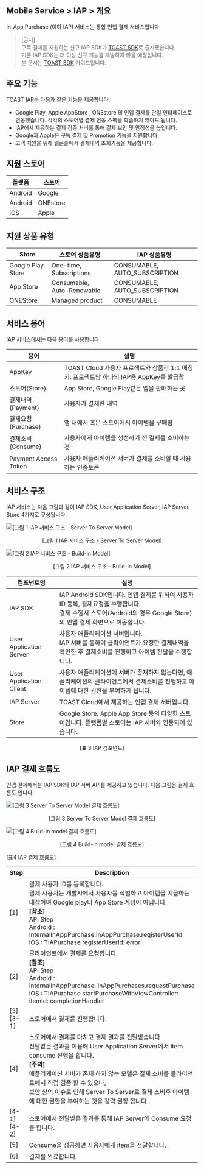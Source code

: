 ## Mobile Service > IAP > 개요

In-App Purchase (이하 IAP) 서비스는 통합 인앱 결제 서비스입니다.



> [공지]<br>
> 구독 결제를 지원하는 신규 IAP SDK가 [TOAST SDK](http://docs.toast.com/ko/TOAST/ko/toast-sdk/overview/)로 출시됐습니다. <br>
> 기존 IAP SDK는 더 이상 신규 기능을 개발하지 않을 예정입니다.<br>
> 본 문서는 [TOAST SDK](http://docs.toast.com/ko/TOAST/ko/toast-sdk/overview/) 가이드입니다.


## 주요 기능

TOAST IAP는 다음과 같은 기능을 제공합니다.

* Google Play, Apple AppStore , ONEstore 의 인앱 결제를 단일 인터페이스로 연동했습니다. 
각각의 스토어별 결제 연동 스펙을 학습하지 않아도 됩니다.
* IAP에서 제공하는 결제 검증 서버를 통해 결제 보안 및 안정성을 높입니다.
* Google과 Apple은 구독 결제 및 Promotion 기능을 지원합니다.
* 고객 지원을 위해 웹콘솔에서 결제내역 조회기능을 제공합니다.


## 지원 스토어

| 플랫폼 | 스토어 |
| --- | --- |
| Android | Google |
| Android | ONEstore|
| iOS | Apple |

## 지원 상품 유형

| Store | 스토어 상품유형| IAP 상품유형|    
|---|---|---|
| Google Play Store| One-time, Subscriptions | CONSUMABLE, AUTO_SUBSCRIPTION |
| App Store| Consumable, Auto-Renewable | CONSUMABLE, AUTO_SUBSCRIPTION |
| ONEStore|	Managed product | CONSUMABLE|

## 서비스 용어

IAP 서비스에서는 다음 용어를 사용합니다.


| 용어 | 설명 |
| --- | --- |
| AppKey | TOAST Cloud 사용자 프로젝트와 상품간 1:1 매칭키. 프로젝트당 하나의 IAP용 AppKey를 발급함 |
| 스토어(Store) | App Store, Google Play같은 앱을 판매하는 곳 |
| 결제내역(Payment) | 사용자가 결제한 내역 |
| 결제요청(Purchase) | 앱 내에서 혹은 스토어에서 아이템을 구매함 |
| 결제소비(Consume) | 사용자에게 아이템을 생성하기 전 결제를 소비하는 것 |
| Payment Access Token | 사용자 애플리케이션 서버가 결제를 소비할 때 사용하는 인증토큰 |

## 서비스 구조

IAP 서비스는 다음 그림과 같이 IAP SDK, User Application Server, IAP Server, Store 4가지로 구성됩니다.

![[그림 1 IAP 서비스 구조 - Server To Server Model]](http://static.toastoven.net/prod_iap/iap_n_1.png)
<center>[그림 1 IAP 서비스 구조 - Server To Server Model]</center>

![[그림 2 IAP 서비스 구조 - Build-in Model]](http://static.toastoven.net/prod_iap/iap_n_23.png)
<center>[그림 2 IAP 서비스 구조 - Build-in Model]</center>

| 컴포넌트명 | 설명 |
| ----- | --- |
| IAP SDK | IAP Android SDK입니다. 인앱 결제를 위하여 사용자ID 등록, 결제요청을 수행합니다. <br>결제 수행시 스토어(Android의 경우 Google Store)의 인앱 결제 화면으로 이동합니다. |
| User Application Server | 사용자 애플리케이션 서버입니다. <br>IAP 서버를 통하여 클라이언트가 요청한 결제내역을 확인한 후 결제소비를 진행하고 아이템 전달을 수행합니다. |
| User Application Client | 사용자 애플리케이션에 서버가 존재하지 않는다면, 애플리케이션의 클라이언트에서 결제소비를 진행하고 아이템에 대한 권한을 부여하게 됩니다. |
| IAP Server | TOAST Cloud에서 제공하는 인앱 결제 서버입니다. |
| Store | Google Store, Apple App Store 등의 다양한 스토어입니다. 플랫폼별 스토어는 IAP 서버와 연동되어 있습니다. |
<center>[표 3 IAP 컴포넌트]</center>

## IAP 결제 흐름도

인앱 결제에서는 IAP SDK와 IAP 서버 API를 제공하고 있습니다. 다음 그림은 결제 흐름도 입니다.

![[그림 3 Server To Server Model 결제 흐름도]](http://static.toastoven.net/prod_iap/iap_n_28.png)
<center>[그림 3 Server To Server Model 결제 흐름도]</center>

![[그림 4 Build-in model 결제 흐름도]](http://static.toastoven.net/prod_iap/iap_n_29.png)
<center>[그림 4 Build-in model 결제 흐름도]</center>

[표4 IAP 결제 흐름도]

| Step | Description |
| ---------- | ----------- |
| [1] | 결제 사용자 ID를 등록합니다. <br>결제 사용자는 개발사에서 사용자를 식별하고 아이템을 지급하는 대상이며 Google play나 App Store 계정이 아닙니다.<br>**[참조]** <br>API Step<br>Android : InternalInAppPurchase.InAppPurchase.registerUserId<br>iOS : TIAPurchase registerUserId: error: |
| [2] | 클라이언트에서 결제를 요청합니다.<br>**[참조]** <br>API Step<br>Android : InternalInAppPurchase..InAppPurchases.requestPurchase<br>iOS : TIAPurchase startPurchaseWithViewController: itemId: completionHandler |
| [3]<br>[3-1] | 스토어에서 결제를 진행합니다. |
| [4] | 스토어에서 결제를 마치고 결제 결과를 전달받습니다.<br>전달받은 결과를 이용해 User Application Server에서 item consume 진행을 합니다.<br>**[주의]** <br>애플리케이션 서버가 존재 하지 않는 모델은 결제 소비를 클라이언트에서 직접 검증 할 수 있으나, <br/> 보안 상의 이슈로 인해 Server To Server로 결제 소비후 아이템에 대한 권한을 부여하는 것을 강력 권장 합니다. |
| [4-1]<br>[4-2] | 스토어에서 전달받은 결과를 통해 IAP Server에 Consume 요청을 합니다. |
| [5] | Consume을 성공하면 사용자에게 item을 전달합니다. |
| [6] | 결제를 완료합니다. |
